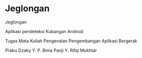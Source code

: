 # Jeglongan
Jeglongan

Aplikasi pendeteksi Kubangan Android

Tugas Mata Kuliah Pengenalan Pengembangan Aplikasi Bergerak

Prabu Dzaky Y. P.
Bima Panji Y.
Rifqi Mukhtar

